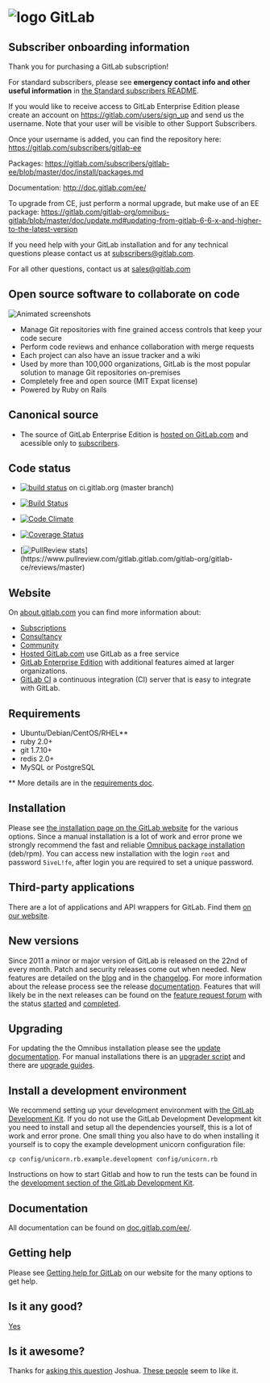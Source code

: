 # ![logo](https://about.gitlab.com/images/gitlab_logo.png) GitLab

## Subscriber onboarding information

Thank you for purchasing a GitLab subscription!

For standard subscribers, please see **emergency contact info and other useful information** in [the Standard subscribers README](https://gitlab.com/standard/standard-subscriber-information/tree/master#README).

If you would like to receive access to GitLab Enterprise Edition please create an account on https://gitlab.com/users/sign_up and send us the username. Note that your user will be visible to other Support Subscribers.

Once your username is added, you can find the repository here:
https://gitlab.com/subscribers/gitlab-ee

Packages:
https://gitlab.com/subscribers/gitlab-ee/blob/master/doc/install/packages.md

Documentation:
http://doc.gitlab.com/ee/

To upgrade from CE, just perform a normal upgrade, but make use of an EE package:
https://gitlab.com/gitlab-org/omnibus-gitlab/blob/master/doc/update.md#updating-from-gitlab-6-6-x-and-higher-to-the-latest-version

If you need help with your GitLab installation and for any technical questions please contact us at subscribers@gitlab.com.

For all other questions, contact us at sales@gitlab.com 

## Open source software to collaborate on code

![Animated screenshots](https://about.gitlab.com/images/animated/compiled.gif)

- Manage Git repositories with fine grained access controls that keep your code secure
- Perform code reviews and enhance collaboration with merge requests
- Each project can also have an issue tracker and a wiki
- Used by more than 100,000 organizations, GitLab is the most popular solution to manage Git repositories on-premises
- Completely free and open source (MIT Expat license)
- Powered by Ruby on Rails

## Canonical source

- The source of GitLab Enterprise Edition is [hosted on GitLab.com](https://dev.gitlab.org/gitlab/gitlab-ee/) and acessible only to [subscribers](https://about.gitlab.com/subscription/).

## Code status

- [![build status](https://ci.gitlab.org/projects/1/status.png?ref=master)](https://ci.gitlab.org/projects/1?ref=master) on ci.gitlab.org (master branch)

- [![Build Status](https://semaphoreapp.com/api/v1/projects/2f1a5809-418b-4cc2-a1f4-819607579fe7/243338/badge.png)](https://semaphoreapp.com/gitlabhq/gitlabhq)

- [![Code Climate](https://codeclimate.com/github/gitlabhq/gitlabhq.svg)](https://codeclimate.com/github/gitlabhq/gitlabhq)

- [![Coverage Status](https://coveralls.io/repos/gitlabhq/gitlabhq/badge.png?branch=master)](https://coveralls.io/r/gitlabhq/gitlabhq?branch=master)

- [![PullReview stats](https://www.pullreview.com/gitlab/gitlab-org/gitlab-ce/badges/master.svg?)](https://www.pullreview.com/gitlab.gitlab.com/gitlab-org/gitlab-ce/reviews/master)

## Website

On [about.gitlab.com](https://about.gitlab.com/) you can find more information about:

- [Subscriptions](https://about.gitlab.com/subscription/)
- [Consultancy](https://about.gitlab.com/consultancy/)
- [Community](https://about.gitlab.com/community/)
- [Hosted GitLab.com](https://about.gitlab.com/gitlab-com/) use GitLab as a free service
- [GitLab Enterprise Edition](https://about.gitlab.com/gitlab-ee/) with additional features aimed at larger organizations.
- [GitLab CI](https://about.gitlab.com/gitlab-ci/) a continuous integration (CI) server that is easy to integrate with GitLab.

## Requirements

- Ubuntu/Debian/CentOS/RHEL**
- ruby 2.0+
- git 1.7.10+
- redis 2.0+
- MySQL or PostgreSQL

** More details are in the [requirements doc](doc/install/requirements.md).

## Installation

Please see [the installation page on the GitLab website](https://about.gitlab.com/installation/) for the various options.
Since a manual installation is a lot of work and error prone we strongly recommend the fast and reliable [Omnibus package installation](https://about.gitlab.com/downloads/) (deb/rpm).
You can access new installation with the login `root` and password `5iveL!fe`, after login you are required to set a unique password.

## Third-party applications

There are a lot of applications and API wrappers for GitLab.
Find them [on our website](https://about.gitlab.com/applications/).

## New versions

Since 2011 a minor or major version of GitLab is released on the 22nd of every month. Patch and security releases come out when needed.  New features are detailed on the [blog](https://about.gitlab.com/blog/) and in the [changelog](CHANGELOG). For more information about the release process see the release [documentation](https://gitlab.com/gitlab-org/gitlab-ce/tree/master/doc/release). Features that will likely be in the next releases can be found on the [feature request forum](http://feedback.gitlab.com/forums/176466-general) with the status [started](http://feedback.gitlab.com/forums/176466-general/status/796456) and [completed](http://feedback.gitlab.com/forums/176466-general/status/796457).

## Upgrading

For updating the the Omnibus installation please see the [update documentation](https://gitlab.com/gitlab-org/omnibus-gitlab/blob/master/doc/update.md). For manual installations there is an [upgrader script](doc/update/upgrader.md) and there are [upgrade guides](doc/update).

## Install a development environment

We recommend setting up your development environment with [the GitLab Development Kit](https://gitlab.com/gitlab-org/gitlab-development-kit).
If you do not use the GitLab Development Development kit you need to install and setup all the dependencies yourself, this is a lot of work and error prone.
One small thing you also have to do when installing it yourself is to copy the example development unicorn configuration file:

    cp config/unicorn.rb.example.development config/unicorn.rb

Instructions on how to start Gitlab and how to run the tests can be found in the [development section of the GitLab Development Kit](https://gitlab.com/gitlab-org/gitlab-development-kit#development).

## Documentation

All documentation can be found on [doc.gitlab.com/ee/](http://doc.gitlab.com/ee/).

## Getting help

Please see [Getting help for GitLab](https://about.gitlab.com/getting-help/) on our website for the many options to get help.

## Is it any good?

[Yes](https://news.ycombinator.com/item?id=3067434)

## Is it awesome?

Thanks for [asking this question](https://twitter.com/supersloth/status/489462789384056832) Joshua.
[These people](https://twitter.com/gitlab/favorites) seem to like it.
